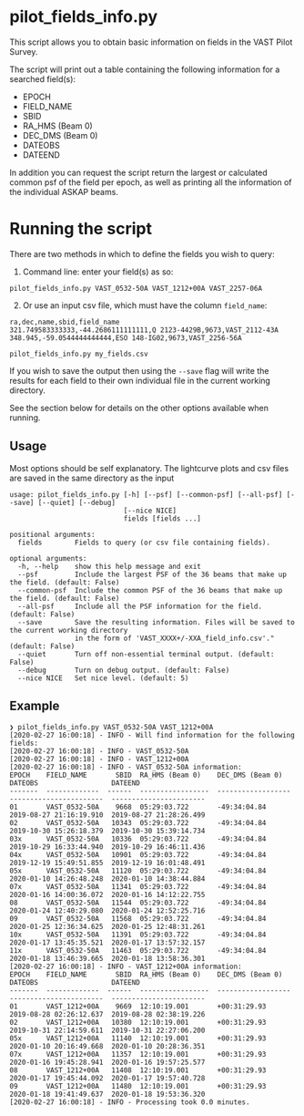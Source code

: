 # pilot\_fields\_info.py

This script allows you to obtain basic information on fields in the VAST Pilot Survey.

The script will print out a table containing the following information for a searched field(s):
* EPOCH
* FIELD_NAME
* SBID 
* RA_HMS (Beam 0)
* DEC_DMS (Beam 0)
* DATEOBS
* DATEEND

In addition you can request the script return the largest or calculated common psf of the field per epoch, as well as printing all the information of the individual ASKAP beams. 

# Running the script

There are two methods in which to define the fields you wish to query:

1. Command line: enter your field(s) as so:
```
pilot_fields_info.py VAST_0532-50A VAST_1212+00A VAST_2257-06A
```

2. Or use an input csv file, which must have the column `field_name`:
```
ra,dec,name,sbid,field_name
321.749583333333,-44.2686111111111,Q 2123-4429B,9673,VAST_2112-43A
348.945,-59.0544444444444,ESO 148-IG02,9673,VAST_2256-56A
```
```
pilot_fields_info.py my_fields.csv
```

If you wish to save the output then using the `--save` flag will write the results for each field to their own individual file in the current working directory.

See the section below for details on the other options available when running.

## Usage

Most options should be self explanatory. The lightcurve plots and csv files are saved in the same directory as the input

```
usage: pilot_fields_info.py [-h] [--psf] [--common-psf] [--all-psf] [--save] [--quiet] [--debug]
                            [--nice NICE]
                            fields [fields ...]

positional arguments:
  fields        Fields to query (or csv file containing fields).

optional arguments:
  -h, --help    show this help message and exit
  --psf         Include the largest PSF of the 36 beams that make up the field. (default: False)
  --common-psf  Include the common PSF of the 36 beams that make up the field. (default: False)
  --all-psf     Include all the PSF information for the field. (default: False)
  --save        Save the resulting information. Files will be saved to the current working directory
                in the form of 'VAST_XXXX+/-XXA_field_info.csv'." (default: False)
  --quiet       Turn off non-essential terminal output. (default: False)
  --debug       Turn on debug output. (default: False)
  --nice NICE   Set nice level. (default: 5)
```

## Example

```
❯ pilot_fields_info.py VAST_0532-50A VAST_1212+00A
[2020-02-27 16:00:18] - INFO - Will find information for the following fields:
[2020-02-27 16:00:18] - INFO - VAST_0532-50A
[2020-02-27 16:00:18] - INFO - VAST_1212+00A
[2020-02-27 16:00:18] - INFO - VAST_0532-50A information:
EPOCH    FIELD_NAME       SBID  RA_HMS (Beam 0)    DEC_DMS (Beam 0)    DATEOBS                  DATEEND
-------  -------------  ------  -----------------  ------------------  -----------------------  -----------------------
01       VAST_0532-50A    9668  05:29:03.722       -49:34:04.84        2019-08-27 21:16:19.910  2019-08-27 21:28:26.499
02       VAST_0532-50A   10343  05:29:03.722       -49:34:04.84        2019-10-30 15:26:18.379  2019-10-30 15:39:14.734
03x      VAST_0532-50A   10336  05:29:03.722       -49:34:04.84        2019-10-29 16:33:44.940  2019-10-29 16:46:11.436
04x      VAST_0532-50A   10901  05:29:03.722       -49:34:04.84        2019-12-19 15:49:51.855  2019-12-19 16:01:48.491
05x      VAST_0532-50A   11120  05:29:03.722       -49:34:04.84        2020-01-10 14:26:48.248  2020-01-10 14:38:44.884
07x      VAST_0532-50A   11341  05:29:03.722       -49:34:04.84        2020-01-16 14:00:36.072  2020-01-16 14:12:22.755
08       VAST_0532-50A   11544  05:29:03.722       -49:34:04.84        2020-01-24 12:40:29.080  2020-01-24 12:52:25.716
09       VAST_0532-50A   11568  05:29:03.722       -49:34:04.84        2020-01-25 12:36:34.625  2020-01-25 12:48:31.261
10x      VAST_0532-50A   11391  05:29:03.722       -49:34:04.84        2020-01-17 13:45:35.521  2020-01-17 13:57:32.157
11x      VAST_0532-50A   11463  05:29:03.722       -49:34:04.84        2020-01-18 13:46:39.665  2020-01-18 13:58:36.301
[2020-02-27 16:00:18] - INFO - VAST_1212+00A information:
EPOCH    FIELD_NAME       SBID  RA_HMS (Beam 0)    DEC_DMS (Beam 0)    DATEOBS                  DATEEND
-------  -------------  ------  -----------------  ------------------  -----------------------  -----------------------
01       VAST_1212+00A    9669  12:10:19.001       +00:31:29.93        2019-08-28 02:26:12.637  2019-08-28 02:38:19.226
02       VAST_1212+00A   10380  12:10:19.001       +00:31:29.93        2019-10-31 22:14:59.611  2019-10-31 22:27:06.200
05x      VAST_1212+00A   11140  12:10:19.001       +00:31:29.93        2020-01-10 20:16:49.668  2020-01-10 20:28:36.351
07x      VAST_1212+00A   11357  12:10:19.001       +00:31:29.93        2020-01-16 19:45:28.941  2020-01-16 19:57:25.577
08       VAST_1212+00A   11408  12:10:19.001       +00:31:29.93        2020-01-17 19:45:44.092  2020-01-17 19:57:40.728
09       VAST_1212+00A   11480  12:10:19.001       +00:31:29.93        2020-01-18 19:41:49.637  2020-01-18 19:53:36.320
[2020-02-27 16:00:18] - INFO - Processing took 0.0 minutes.

```
